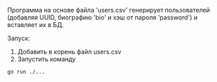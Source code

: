Программа на основе файла 'users.csv' генерирует пользователей (добавляя UUID, биографию 'bio' и хэш от пароля 'password') и вставляет их в БД.

Запуск:
1) Добавить в корень файл users.csv
2) Запустить команду
```bash
go run ./...
```
